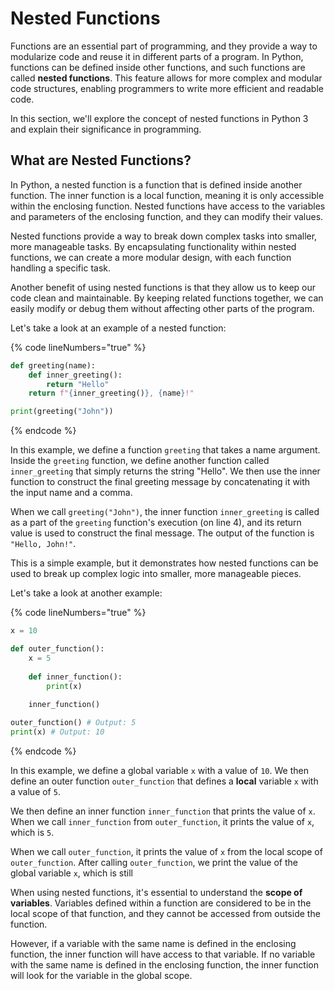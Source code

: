 # Nested Functions

Functions are an essential part of programming, and they provide a way to modularize code and reuse it in different parts of a program. In Python, functions can be defined inside other functions, and such functions are called **nested functions**. This feature allows for more complex and modular code structures, enabling programmers to write more efficient and readable code.

In this section, we'll explore the concept of nested functions in Python 3 and explain their significance in programming.

## What are Nested Functions?

In Python, a nested function is a function that is defined inside another function. The inner function is a local function, meaning it is only accessible within the enclosing function. Nested functions have access to the variables and parameters of the enclosing function, and they can modify their values.

Nested functions provide a way to break down complex tasks into smaller, more manageable tasks. By encapsulating functionality within nested functions, we can create a more modular design, with each function handling a specific task.

Another benefit of using nested functions is that they allow us to keep our code clean and maintainable. By keeping related functions together, we can easily modify or debug them without affecting other parts of the program.

Let's take a look at an example of a nested function:

{% code lineNumbers="true" %}
```python
def greeting(name):
    def inner_greeting():
        return "Hello"
    return f"{inner_greeting()}, {name}!"

print(greeting("John"))
```
{% endcode %}

In this example, we define a function `greeting` that takes a name argument. Inside the `greeting` function, we define another function called `inner_greeting` that simply returns the string "Hello". We then use the inner function to construct the final greeting message by concatenating it with the input name and a comma.

When we call `greeting("John")`, the inner function `inner_greeting` is called as a part of the `greeting` function's execution (on line 4), and its return value is used to construct the final message. The output of the function is `"Hello, John!"`.

This is a simple example, but it demonstrates how nested functions can be used to break up complex logic into smaller, more manageable pieces.

Let's take a look at another example:

{% code lineNumbers="true" %}
```python
x = 10

def outer_function():
    x = 5
    
    def inner_function():
        print(x)
    
    inner_function()

outer_function() # Output: 5
print(x) # Output: 10
```
{% endcode %}

In this example, we define a global variable `x` with a value of `10`. We then define an outer function `outer_function` that defines a **local** variable `x` with a value of `5`.

We then define an inner function `inner_function` that prints the value of `x`. When we call `inner_function` from `outer_function`, it prints the value of `x`, which is `5`.

When we call `outer_function`, it prints the value of `x` from the local scope of `outer_function`. After calling `outer_function`, we print the value of the global variable `x`, which is still

When using nested functions, it's essential to understand the **scope of variables**. Variables defined within a function are considered to be in the local scope of that function, and they cannot be accessed from outside the function.

However, if a variable with the same name is defined in the enclosing function, the inner function will have access to that variable. If no variable with the same name is defined in the enclosing function, the inner function will look for the variable in the global scope.

